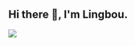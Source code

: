 ## Hi there 👋, I'm Lingbou.

![](https://github-readme-stats.vercel.app/api?username=Lingboue&show_icons=true&theme=transparent)
